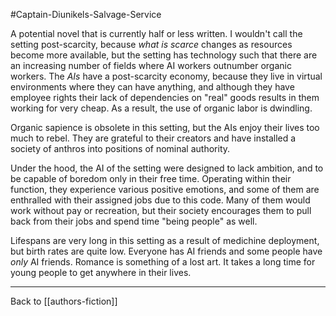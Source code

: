 #Captain-Diunikels-Salvage-Service

A potential novel that is currently half or less written.  I wouldn't call the setting post-scarcity, because *what is scarce* changes as resources become more available, but the setting has technology such that there are an increasing number of fields where AI workers outnumber organic workers.  The *AIs* have a post-scarcity economy, because they live in virtual environments where they can have anything, and although they have employee rights their lack of dependencies on "real" goods results in them working for very cheap.  As a result, the use of organic labor is dwindling.

Organic sapience is obsolete in this setting, but the AIs enjoy their lives too much to rebel.  They are grateful to their creators and have installed a society of anthros into positions of nominal authority.

Under the hood, the AI of the setting were designed to lack ambition, and to be capable of boredom only in their free time.  Operating within their function, they experience various positive emotions, and some of them are enthralled with their assigned jobs due to this code.  Many of them would work without pay or recreation, but their society encourages them to pull back from their jobs and spend time "being people" as well.

Lifespans are very long in this setting as a result of medichine deployment, but birth rates are quite low.  Everyone has AI friends and some people have *only* AI friends.  Romance is something of a lost art.  It takes a long time for young people to get anywhere in their lives.

---
Back to [[authors-fiction]]